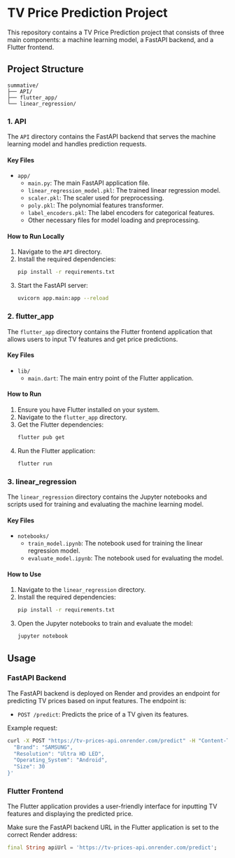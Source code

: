 
# TV Price Prediction Project

This repository contains a TV Price Prediction project that consists of three main components: a machine learning model, a FastAPI backend, and a Flutter frontend.

## Project Structure

```
summative/
├── API/
├── flutter_app/
└── linear_regression/
```

### 1. API

The `API` directory contains the FastAPI backend that serves the machine learning model and handles prediction requests.

#### Key Files
- `app/`
  - `main.py`: The main FastAPI application file.
  - `linear_regression_model.pkl`: The trained linear regression model.
  - `scaler.pkl`: The scaler used for preprocessing.
  - `poly.pkl`: The polynomial features transformer.
  - `label_encoders.pkl`: The label encoders for categorical features.
  - Other necessary files for model loading and preprocessing.

#### How to Run Locally

1. Navigate to the `API` directory.
2. Install the required dependencies:
    ```bash
    pip install -r requirements.txt
    ```
3. Start the FastAPI server:
    ```bash
    uvicorn app.main:app --reload
    ```

### 2. flutter_app

The `flutter_app` directory contains the Flutter frontend application that allows users to input TV features and get price predictions.

#### Key Files
- `lib/`
  - `main.dart`: The main entry point of the Flutter application.

#### How to Run

1. Ensure you have Flutter installed on your system.
2. Navigate to the `flutter_app` directory.
3. Get the Flutter dependencies:
    ```bash
    flutter pub get
    ```
4. Run the Flutter application:
    ```bash
    flutter run
    ```

### 3. linear_regression

The `linear_regression` directory contains the Jupyter notebooks and scripts used for training and evaluating the machine learning model.

#### Key Files
- `notebooks/`
  - `train_model.ipynb`: The notebook used for training the linear regression model.
  - `evaluate_model.ipynb`: The notebook used for evaluating the model.

#### How to Use

1. Navigate to the `linear_regression` directory.
2. Install the required dependencies:
    ```bash
    pip install -r requirements.txt
    ```
3. Open the Jupyter notebooks to train and evaluate the model:
    ```bash
    jupyter notebook
    ```

## Usage

### FastAPI Backend

The FastAPI backend is deployed on Render and provides an endpoint for predicting TV prices based on input features. The endpoint is:

- `POST /predict`: Predicts the price of a TV given its features.

Example request:

```bash
curl -X POST "https://tv-prices-api.onrender.com/predict" -H "Content-Type: application/json" -d '{
  "Brand": "SAMSUNG",
  "Resolution": "Ultra HD LED",
  "Operating_System": "Android",
  "Size": 30
}'
```

### Flutter Frontend

The Flutter application provides a user-friendly interface for inputting TV features and displaying the predicted price.

Make sure the FastAPI backend URL in the Flutter application is set to the correct Render address:

```dart
final String apiUrl = 'https://tv-prices-api.onrender.com/predict';
```